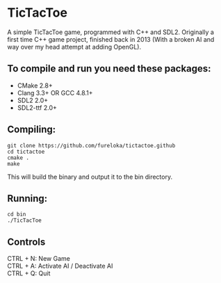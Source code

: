 # TicTacToe
A simple TicTacToe game, programmed with C++ and SDL2. 
Originally a first time C++ game project, finished back in 2013 (With a broken AI and way over my head attempt at adding OpenGL).

## To compile and run you need these packages:

- CMake 2.8+
- Clang 3.3+ OR GCC 4.8.1+
- SDL2 2.0+
- SDL2-ttf 2.0+
	
## Compiling:
```
git clone https://github.com/fureloka/tictactoe.github
cd tictactoe
cmake .
make
```

This will build the binary and output it to the bin directory.

## Running:
```
cd bin
./TicTacToe
```

## Controls
CTRL + N: New Game  
CTRL + A: Activate AI / Deactivate AI  
CTRL + Q: Quit  
